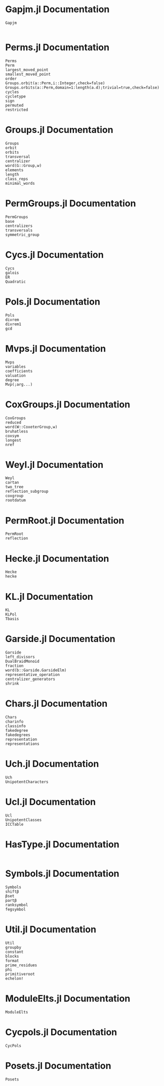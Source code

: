 # Gapjm.jl Documentation
```@docs
Gapjm
```
```@contents
```
# Perms.jl Documentation
```@docs
Perms
Perm
largest_moved_point
smallest_moved_point
order
Groups.orbit(a::Perm,i::Integer,check=false)
Groups.orbits(a::Perm,domain=1:length(a.d);trivial=true,check=false)
cycles
cycletype
sign
permuted
restricted
```
# Groups.jl Documentation
```@docs
Groups
orbit
orbits
transversal
centralizer
word(G::Group,w)
elements
length
class_reps
minimal_words
```
# PermGroups.jl Documentation
```@docs
PermGroups
base
centralizers
transversals
symmetric_group
```
# Cycs.jl Documentation
```@docs
Cycs
galois
ER
Quadratic
```
# Pols.jl Documentation
```@docs
Pols
divrem
divrem1
gcd
```
# Mvps.jl Documentation
```@docs
Mvps
variables
coefficients
valuation
degree
Mvp(;arg...)
```
# CoxGroups.jl Documentation
```@docs
CoxGroups
reduced
word(W::CoxeterGroup,w)
bruhatless
coxsym
longest
nref
```
# Weyl.jl Documentation
```@docs
Weyl
cartan
two_tree
reflection_subgroup
coxgroup
rootdatum
```
# PermRoot.jl Documentation
```@docs
PermRoot
reflection
```
# Hecke.jl Documentation
```@docs
Hecke
hecke
```
# KL.jl Documentation
```@docs
KL
KLPol
Tbasis
```
# Garside.jl Documentation
```@docs
Garside
left_divisors
DualBraidMonoid
fraction
word(b::Garside.GarsideElm)
representative_operation
centralizer_generators
shrink
```
# Chars.jl Documentation
```@docs
Chars
charinfo
classinfo
fakedegree
fakedegrees
representation
representations
```
# Uch.jl Documentation
```@docs
Uch
UnipotentCharacters
```
# Ucl.jl Documentation
```@docs
Ucl
UnipotentClasses
ICCTable
```
# HasType.jl Documentation
```@docs
```
# Symbols.jl Documentation
```@docs
Symbols
shiftβ
βset
partβ
ranksymbol
fegsymbol
```
# Util.jl Documentation
```@docs
Util
groupby
constant
blocks
format
prime_residues
phi
primitiveroot
echelon!
```
# ModuleElts.jl Documentation
```@docs
ModuleElts
```
# Cycpols.jl Documentation
```@docs
CycPols
```
# Posets.jl Documentation
```@docs
Posets
```
